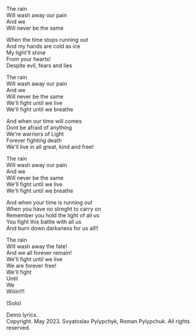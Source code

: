 The rain  
Will wash away our pain  
And we  
Will never be the same  

When the time stops running out  
And my hands are cold as ice  
My light'll shine  
From your hearts!  
Despite evil, fears and lies  

The rain  
Will wash away our pain  
And we  
Will never be the same  
We'll fight until we live  
We'll fight until we breathe  

And when our time will comes   
Dont be afraid of anything  
We're warriors of Light  
Forever fighting death  
We'll live in all great, kind and free!    

The rain  
Will wash away our pain  
And we  
Will never be the same  
We'll fight until we live  
We'll fight until we breathe 

And when your time is running out  
When you have no streght to carry on  
Remember you hold the light of all us  
You fight this battle with all us  
And burn down darksness for us all!!  

The rain  
Will wash away the fate!  
And we all forever remain!  
We'll fight until we live  
We are forever free!  
We'll fight  
Until  
We  
Wiiiin!!!  

(Solo)  

Demo lyrics.  
Copyright. May 2023. Svyatoslav Pylypchyk, Roman Pylypchuk. All rights reserved.





























